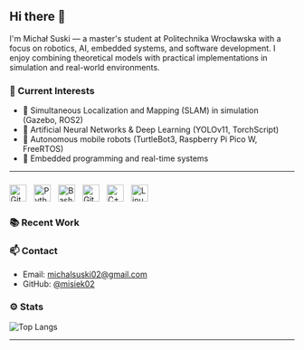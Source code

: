 ## Hi there 👋

I'm Michał Suski — a master's student at Politechnika Wrocławska with a focus on robotics, AI, embedded systems, and software development. I enjoy combining theoretical models with practical implementations in simulation and real-world environments.

### 🔬 Current Interests
- 🔄 Simultaneous Localization and Mapping (SLAM) in simulation (Gazebo, ROS2)
- 🧠 Artificial Neural Networks & Deep Learning (YOLOv11, TorchScript)
- 🤖 Autonomous mobile robots (TurtleBot3, Raspberry Pi Pico W, FreeRTOS)
- 🛜 Embedded programming and real-time systems

---

###
<img align="left" alt="Git" width="30px" style="padding-right:10px;" src="https://cdn.jsdelivr.net/gh/devicons/devicon/icons/git/git-original.svg" />
<img align="left" alt="Python" width="30px" style="padding-right:10px;" src="https://cdn.jsdelivr.net/gh/devicons/devicon/icons/python/python-plain.svg" />
<img align="left" alt="Bash" width="30px" style="padding-right:10px;" src="https://cdn.jsdelivr.net/gh/devicons/devicon/icons/bash/bash-original.svg" />
<img align="left" alt="GitHub" width="30px" style="padding-right:10px;" src="https://cdn.jsdelivr.net/gh/devicons/devicon/icons/github/github-original.svg" />
<img align="left" alt="C++" width="30px" style="padding-right:10px;" src="https://cdn.jsdelivr.net/gh/devicons/devicon/icons/cplusplus/cplusplus-line.svg" />
<img align="left" alt="Linux" width="30px" style="padding-right:10px;" src="https://cdn.jsdelivr.net/gh/devicons/devicon/icons/linux/linux-original.svg" />
<br />

#


### 📚 Recent Work


### 📫 Contact
- Email: [michalsuski02@gmail.com](mailto:michalsuski02@gmail.com)
- GitHub: [@misiek02](https://github.com/misiek02)

### ⚙️ Stats
![Top Langs](https://github-readme-stats.vercel.app/api/top-langs/?username=misiek02&layout=compact&theme=default)

---
